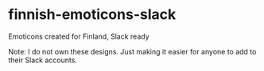 # finnish-emoticons-slack
Emoticons created for Finland, Slack ready

Note: I do not own these designs. Just making it easier for anyone to add to their Slack accounts.
